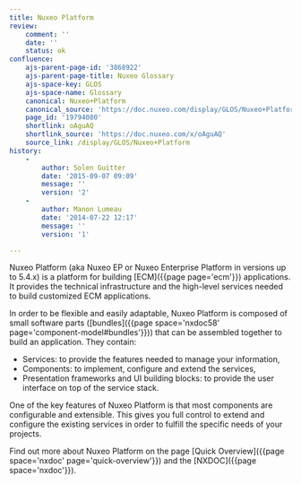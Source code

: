 ```yaml
---
title: Nuxeo Platform
review:
    comment: ''
    date: ''
    status: ok
confluence:
    ajs-parent-page-id: '3868922'
    ajs-parent-page-title: Nuxeo Glossary
    ajs-space-key: GLOS
    ajs-space-name: Glossary
    canonical: Nuxeo+Platform
    canonical_source: 'https://doc.nuxeo.com/display/GLOS/Nuxeo+Platform'
    page_id: '19794080'
    shortlink: oAguAQ
    shortlink_source: 'https://doc.nuxeo.com/x/oAguAQ'
    source_link: /display/GLOS/Nuxeo+Platform
history:
    - 
        author: Solen Guitter
        date: '2015-09-07 09:09'
        message: ''
        version: '2'
    - 
        author: Manon Lumeau
        date: '2014-07-22 12:17'
        message: ''
        version: '1'

---
```

Nuxeo Platform (aka Nuxeo EP or Nuxeo Enterprise Platform in versions up to 5.4.x) is a platform for building [ECM]({{page page='ecm'}}) applications. It provides the technical infrastructure and the high-level services needed to build customized ECM applications.

In order to be flexible and easily adaptable, Nuxeo Platform is composed of small software parts ([bundles]({{page space='nxdoc58' page='component-model#bundles'}})) that can be assembled together to build an application. They contain:

*   Services: to provide the features needed to manage your information,
*   Components: to implement, configure and extend the services,
*   Presentation frameworks and UI building blocks: to provide the user interface on top of the service stack.

One of the key features of Nuxeo Platform is that most components are configurable and extensible. This gives you full control to extend and configure the existing services in order to fulfill the specific needs of your projects.

Find out more about Nuxeo Platform on the page [Quick Overview]({{page space='nxdoc' page='quick-overview'}}) and the [NXDOC]({{page space='nxdoc'}}).